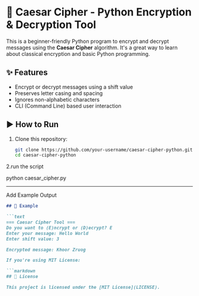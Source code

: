 # 🔐 Caesar Cipher - Python Encryption & Decryption Tool

This is a beginner-friendly Python program to encrypt and decrypt messages using the **Caesar Cipher** algorithm. It's a great way to learn about classical encryption and basic Python programming.
## ✨ Features

- Encrypt or decrypt messages using a shift value
- Preserves letter casing and spacing
- Ignores non-alphabetic characters
- CLI (Command Line) based user interaction
## ▶️ How to Run

1. Clone this repository:
   ```bash
   git clone https://github.com/your-username/caesar-cipher-python.git
   cd caesar-cipher-python

2.run the script

 python caesar_cipher.py


---

 Add Example Output

```markdown
## 📌 Example

```text
=== Caesar Cipher Tool ===
Do you want to (E)ncrypt or (D)ecrypt? E
Enter your message: Hello World
Enter shift value: 3

Encrypted message: Khoor Zruog

If you're using MIT License:

```markdown
## 📄 License

This project is licensed under the [MIT License](LICENSE).

